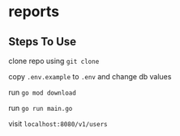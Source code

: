 # reports

## Steps To Use

clone repo using `git clone`

copy `.env.example` to `.env` and change db values

run `go mod download`

run `go run main.go`

visit `localhost:8080/v1/users`
